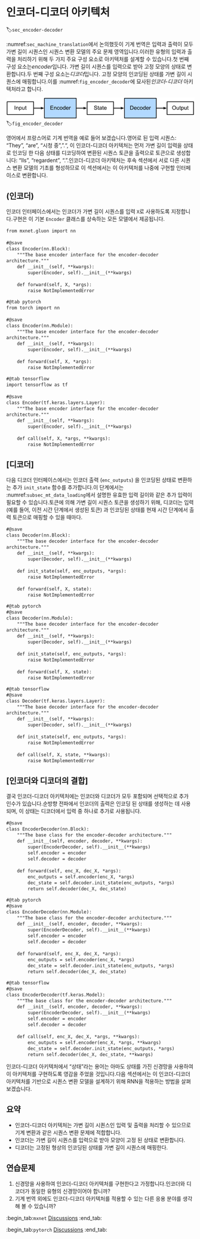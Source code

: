 # 인코더-디코더 아키텍처
:label:`sec_encoder-decoder`

:numref:`sec_machine_translation`에서 논의했듯이 기계 번역은 입력과 출력이 모두 가변 길이 시퀀스인 시퀀스 변환 모델의 주요 문제 영역입니다.이러한 유형의 입력과 출력을 처리하기 위해 두 가지 주요 구성 요소로 아키텍처를 설계할 수 있습니다.첫 번째 구성 요소는*encoder*입니다. 가변 길이 시퀀스를 입력으로 받아 고정 모양의 상태로 변환합니다.두 번째 구성 요소는*디코더*입니다. 고정 모양의 인코딩된 상태를 가변 길이 시퀀스에 매핑합니다.이를 :numref:`fig_encoder_decoder`에 묘사된*인코더-디코더* 아키텍처라고 합니다. 

![The encoder-decoder architecture.](../img/encoder-decoder.svg)
:label:`fig_encoder_decoder`

영어에서 프랑스어로 기계 번역을 예로 들어 보겠습니다.영어로 된 입력 시퀀스: “They”, “are”, “시청 중”,”.“, 이 인코더-디코더 아키텍처는 먼저 가변 길이 입력을 상태로 인코딩 한 다음 상태를 디코딩하여 변환된 시퀀스 토큰을 출력으로 토큰으로 생성합니다: “Ils”, “regardent”, “.”.인코더-디코더 아키텍처는 후속 섹션에서 서로 다른 시퀀스 변환 모델의 기초를 형성하므로 이 섹션에서는 이 아키텍처를 나중에 구현할 인터페이스로 변환합니다. 

## (**인코더**)

인코더 인터페이스에서는 인코더가 가변 길이 시퀀스를 입력 `X`로 사용하도록 지정합니다.구현은 이 기본 `Encoder` 클래스를 상속하는 모든 모델에서 제공됩니다.

```{.python .input}
from mxnet.gluon import nn

#@save
class Encoder(nn.Block):
    """The base encoder interface for the encoder-decoder architecture."""
    def __init__(self, **kwargs):
        super(Encoder, self).__init__(**kwargs)

    def forward(self, X, *args):
        raise NotImplementedError
```

```{.python .input}
#@tab pytorch
from torch import nn

#@save
class Encoder(nn.Module):
    """The base encoder interface for the encoder-decoder architecture."""
    def __init__(self, **kwargs):
        super(Encoder, self).__init__(**kwargs)

    def forward(self, X, *args):
        raise NotImplementedError
```

```{.python .input}
#@tab tensorflow
import tensorflow as tf

#@save
class Encoder(tf.keras.layers.Layer):
    """The base encoder interface for the encoder-decoder architecture."""
    def __init__(self, **kwargs):
        super(Encoder, self).__init__(**kwargs)

    def call(self, X, *args, **kwargs):
        raise NotImplementedError
```

## [**디코더**]

다음 디코더 인터페이스에서는 인코더 출력 (`enc_outputs`) 을 인코딩된 상태로 변환하는 추가 `init_state` 함수를 추가합니다.이 단계에서는 :numref:`subsec_mt_data_loading`에서 설명한 유효한 입력 길이와 같은 추가 입력이 필요할 수 있습니다.토큰에 의해 가변 길이 시퀀스 토큰을 생성하기 위해, 디코더는 입력 (예를 들어, 이전 시간 단계에서 생성된 토큰) 과 인코딩된 상태를 현재 시간 단계에서 출력 토큰으로 매핑할 수 있을 때마다.

```{.python .input}
#@save
class Decoder(nn.Block):
    """The base decoder interface for the encoder-decoder architecture."""
    def __init__(self, **kwargs):
        super(Decoder, self).__init__(**kwargs)

    def init_state(self, enc_outputs, *args):
        raise NotImplementedError

    def forward(self, X, state):
        raise NotImplementedError
```

```{.python .input}
#@tab pytorch
#@save
class Decoder(nn.Module):
    """The base decoder interface for the encoder-decoder architecture."""
    def __init__(self, **kwargs):
        super(Decoder, self).__init__(**kwargs)

    def init_state(self, enc_outputs, *args):
        raise NotImplementedError

    def forward(self, X, state):
        raise NotImplementedError
```

```{.python .input}
#@tab tensorflow
#@save
class Decoder(tf.keras.layers.Layer):
    """The base decoder interface for the encoder-decoder architecture."""
    def __init__(self, **kwargs):
        super(Decoder, self).__init__(**kwargs)

    def init_state(self, enc_outputs, *args):
        raise NotImplementedError

    def call(self, X, state, **kwargs):
        raise NotImplementedError
```

## [**인코더와 디코더의 결합**]

결국 인코더-디코더 아키텍처에는 인코더와 디코더가 모두 포함되며 선택적으로 추가 인수가 있습니다.순방향 전파에서 인코더의 출력은 인코딩 된 상태를 생성하는 데 사용되며, 이 상태는 디코더에서 입력 중 하나로 추가로 사용됩니다.

```{.python .input}
#@save
class EncoderDecoder(nn.Block):
    """The base class for the encoder-decoder architecture."""
    def __init__(self, encoder, decoder, **kwargs):
        super(EncoderDecoder, self).__init__(**kwargs)
        self.encoder = encoder
        self.decoder = decoder

    def forward(self, enc_X, dec_X, *args):
        enc_outputs = self.encoder(enc_X, *args)
        dec_state = self.decoder.init_state(enc_outputs, *args)
        return self.decoder(dec_X, dec_state)
```

```{.python .input}
#@tab pytorch
#@save
class EncoderDecoder(nn.Module):
    """The base class for the encoder-decoder architecture."""
    def __init__(self, encoder, decoder, **kwargs):
        super(EncoderDecoder, self).__init__(**kwargs)
        self.encoder = encoder
        self.decoder = decoder

    def forward(self, enc_X, dec_X, *args):
        enc_outputs = self.encoder(enc_X, *args)
        dec_state = self.decoder.init_state(enc_outputs, *args)
        return self.decoder(dec_X, dec_state)
```

```{.python .input}
#@tab tensorflow
#@save
class EncoderDecoder(tf.keras.Model):
    """The base class for the encoder-decoder architecture."""
    def __init__(self, encoder, decoder, **kwargs):
        super(EncoderDecoder, self).__init__(**kwargs)
        self.encoder = encoder
        self.decoder = decoder

    def call(self, enc_X, dec_X, *args, **kwargs):
        enc_outputs = self.encoder(enc_X, *args, **kwargs)
        dec_state = self.decoder.init_state(enc_outputs, *args)
        return self.decoder(dec_X, dec_state, **kwargs)
```

인코더-디코더 아키텍처에서 “상태”라는 용어는 아마도 상태를 가진 신경망을 사용하여 이 아키텍처를 구현하도록 영감을 주었을 것입니다.다음 섹션에서는 이 인코더-디코더 아키텍처를 기반으로 시퀀스 변환 모델을 설계하기 위해 RNN을 적용하는 방법을 살펴보겠습니다. 

## 요약

* 인코더-디코더 아키텍처는 가변 길이 시퀀스인 입력 및 출력을 처리할 수 있으므로 기계 변환과 같은 시퀀스 변환 문제에 적합합니다.
* 인코더는 가변 길이 시퀀스를 입력으로 받아 모양이 고정 된 상태로 변환합니다.
* 디코더는 고정된 형상의 인코딩된 상태를 가변 길이 시퀀스에 매핑한다.

## 연습문제

1. 신경망을 사용하여 인코더-디코더 아키텍처를 구현한다고 가정합니다.인코더와 디코더가 동일한 유형의 신경망이어야 합니까?  
1. 기계 번역 외에도 인코더-디코더 아키텍처를 적용할 수 있는 다른 응용 분야를 생각해 볼 수 있습니까?

:begin_tab:`mxnet`
[Discussions](https://discuss.d2l.ai/t/341)
:end_tab:

:begin_tab:`pytorch`
[Discussions](https://discuss.d2l.ai/t/1061)
:end_tab:
